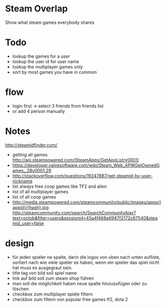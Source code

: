 # Steam Overlap
Show what steam games everybody shares

# Todo
* lookup the games for a user
* lookup the user id for user name
* lookup the multiplayer games only
* sort by most games you have in common

# flow
* login first -> select 3 friends from friends list
* or add 4 person manually

# Notes
http://steamidfinder.com/
* getting all games http://api.steampowered.com/ISteamApps/GetAppList/v0001/
* https://developer.valvesoftware.com/wiki/Steam_Web_API#GetOwnedGames_.28v0001.29
* http://stackoverflow.com/questions/19247887/get-steamid-by-user-nickname
* list always free coop games like TF2 and alien
* list of all multiplayer games
* list of all coop games
* http://media.steampowered.com/steamcommunity/public/images/apps/{appid}/{hash}.jpg
http://steamcommunity.com/search/SearchCommunityAjax?text=octob&filter=users&sessionid=45a4f468a6947f2172c67540&steamid_user=false

# design
* für jeden spieler ne spalte, darin die logos von oben nach unten aufliste, sortiert nach wie viele spieler es haben, wenn ein spieler das spiel nicht hat muss es ausgegraut sein.
* title tag von bild soll spiel name
* link auf bild soll zum steam shop führen
* man soll die möglichkeit haben neue spalte hinzuzufügen oder zu löschen
* checkbox zum multiplayer spiele filtern
* checkbox zum filtern von popular free games tf2, dota 2
